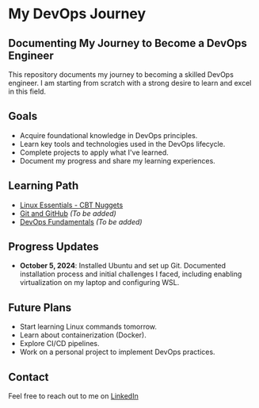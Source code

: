 # My DevOps Journey
## Documenting My Journey to Become a DevOps Engineer

This repository documents my journey to becoming a skilled DevOps engineer. I am starting from scratch with a strong desire to learn and excel in this field.

## Goals
- Acquire foundational knowledge in DevOps principles.
- Learn key tools and technologies used in the DevOps lifecycle.
- Complete projects to apply what I've learned.
- Document my progress and share my learning experiences.

## Learning Path
- [Linux Essentials - CBT Nuggets](https://www.cbtnuggets.com/learning-paths/linux-essentials)
- [Git and GitHub](link_to_course) *(To be added)*
- [DevOps Fundamentals](link_to_course) *(To be added)*

## Progress Updates
- **October 5, 2024**: Installed Ubuntu and set up Git. Documented installation process and initial challenges I faced, including enabling virtualization on my laptop and configuring WSL. 

## Future Plans
- Start learning Linux commands tomorrow.
- Learn about containerization (Docker).
- Explore CI/CD pipelines.
- Work on a personal project to implement DevOps practices.

## Contact
Feel free to reach out to me on [LinkedIn](https://www.linkedin.com/in/bilal-ahmed44/) 
